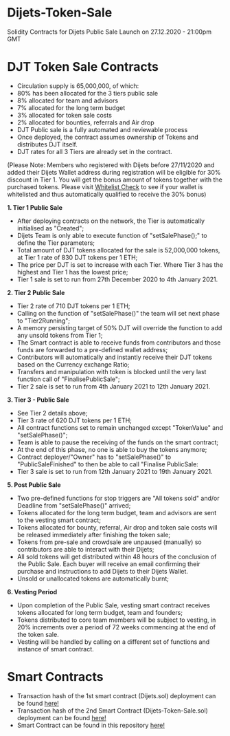 # Dijets-Token-Sale
Solidity Contracts for Dijets Public Sale Launch on 27.12.2020 - 21:00pm GMT

DJT Token Sale Contracts
===================================

  - Circulation supply is 65,000,000, of which:
  - 80% has been allocated for the 3 tiers public sale
  - 8% allocated for team and advisors
  - 7% allocated for the long term budget
  - 3% allocated for token sale costs
  - 2% allocated for bounties, referrals and Air drop
  - DJT Public sale is a fully automated and reviewable process
  - Once deployed, the contract assumes ownership of Tokens and distributes DJT itself.
  - DJT rates for all 3 Tiers are already set in the contract.
  
  (Please Note: Members who registered with Dijets before 27/11/2020 and added their Dijets Wallet address during registration will be eligible for 30% discount in Tier 1. You will get the bonus amount of tokens together with the purchased tokens. Please visit [Whitelist Check](https://whitelist.dijets.io) to see if your wallet is whitelisted and thus automatically qualified to receive the 30% bonus)

**1. Tier 1 Public Sale**

- After deploying contracts on the network, the Tier is automatically initialised as "Created";
- Dijets Team is only able to execute function of "setSalePhase();" to define the Tier parameters;
- Total amount of DJT tokens allocated for the sale is 52,000,000 tokens, at Tier 1 rate of 830 DJT tokens per 1 ETH;
- The price per DJT is set to increase with each Tier. Where Tier 3 has the highest and Tier 1 has the lowest price;
- Tier 1 sale is set to run from 27th December 2020 to 4th January 2021.

**2. Tier 2 Public Sale**

- Tier 2 rate of 710 DJT tokens per 1 ETH;
- Calling on the function of "setSalePhase()" the team will set next phase to "Tier2Running";
- A memory persisting target of 50% DJT will override the function to add any unsold tokens from Tier 1; 
- The Smart contract is able to receive funds from contributors and those funds are forwarded to a pre-defined wallet address;
- Contributors will automatically and instantly receive their DJT tokens based on the Currency exchange Ratio;
- Transfers and manipulation with token is blocked until the very last function call of "FinalisePublicSale";
- Tier 2 sale is set to run from 4th January 2021 to 12th January 2021.

**3. Tier 3 - Public Sale**

- See Tier 2 details above;
- Tier 3 rate of 620 DJT tokens per 1 ETH;
- All contract functions set to remain unchanged except "TokenValue" and "setSalePhase()"; 
- Team is able to pause the receiving of the funds on the smart contract;
- At the end of this phase, no one is able to buy the tokens anymore;
- Contract deployer/"Owner" has to "setSalePhase()" to "PublicSaleFinished" to then be able to call "Finalise PublicSale:
- Tier 3 sale is set to run from 12th January 2021 to 19th January 2021.

**5. Post Public Sale**

- Two pre-defined functions for stop triggers are "All tokens sold" and/or Deadline from "setSalePhase()" arrived;
- Tokens allocated for the long term budget, team and advisors are sent to the vesting smart contract;
- Tokens allocated for bounty, referral, Air drop and token sale costs will be released immediately after finishing the token sale;
- Tokens from pre-sale and crowdsale are unpaused (manually) so contributors are able to interact with their Dijets;
- All sold tokens will get distributed within 48 hours of the conclusion of the Public Sale. Each buyer will receive an email confirming their purchase and         instructions to add Dijets to their Dijets Wallet.
- Unsold or unallocated tokens are automatically burnt;

**6. Vesting Period**

- Upon completion of the Public Sale, vesting smart contract receives tokens allocated for long term budget, team and founders;
- Tokens distributed to core team members will be subject to vesting, in 20% increments over a period of 72 weeks commencing at the end of the token sale.
- Vesting will be handled by calling on a different set of functions and instance of smart contract.

Smart Contracts
=========================

- Transaction hash of the 1st smart contract (Dijets.sol) deployment can be found [here!](https://etherscan.io/tx/0xe8e30d27abc271f893a6d1c076a86083fbc138f5f141edc781175ada98a1c6ed)
- Transaction hash of the 2nd Smart Contract (Dijets-Token-Sale.sol) deployment can be found [here!](https://etherscan.io/tx/0xd890028e8e652725fc9a1e9ea84283d2cdbe82ef034c7a51cd4ac9c35aa622cb)
- Smart Contract can be found in this repository [here!](https://github.com/lasthyphen/Dijets-Token-Sale/blob/main/contracts/Dijets.sol)

